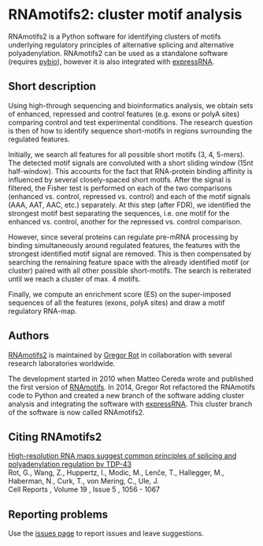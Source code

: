 # RNAmotifs2: cluster motif analysis

RNAmotifs2 is a Python software for identifying clusters of motifs underlying regulatory principles of alternative splicing and alternative polyadenylation. RNAmotifs2 can be used as a standalone software (requires [pybio](https://github.com/grexor/pybio)), however it is also integrated with [expressRNA](http://expressRNA.org).

## Short description

Using high-through sequencing and bioinformatics analysis, we obtain sets of enhanced, repressed and control features (e.g. exons or polyA sites) comparing control and test experimental conditions. The research question is then of how to identify sequence short-motifs in regions surrounding the regulated features.

Initially, we search all features for all possible short motifs (3, 4, 5-mers). The detected motif signals are convoluted with a short sliding window (15nt half-window). This accounts for the fact that RNA-protein binding affinity is influenced by several closely-spaced short motifs. After the signal is filtered, the Fisher test is performed on each of the two comparisons (enhanced vs. control, repressed vs. control) and each of the motif signals (AAA, AAT, AAC, etc.) separately. At this step (after FDR), we identified the strongest motif best separating the sequences, i.e. one motif for the enhanced vs. control, another for the repressed vs. control comparison.

However, since several proteins can regulate pre-mRNA processing by binding simultaneously around regulated features, the features with the strongest identified motif signal are removed. This is then compensated by searching the remaining feature space with the already identified motif (or cluster) paired with all other possible short-motifs. The search is reiterated until we reach a cluster of max. 4 motifs.

Finally, we compute an enrichment score (ES) on the super-imposed sequences of all the features (exons, polyA sites) and draw a motif regulatory RNA-map.

## Authors

[RNAmotifs2](https://github.com/grexor/rnamotifs2) is maintained by [Gregor Rot](https://grexor.github.io) in collaboration with several research laboratories worldwide.

The development started in 2010 when Matteo Cereda wrote and published the first version of [RNAmotifs](https://genomebiology.biomedcentral.com/articles/10.1186/gb-2014-15-1-r20). In 2014, Gregor Rot refactored the RNAmotifs code to Python and created a new branch of the software adding cluster analysis and integrating the software with [expressRNA](http://expressRNA.org). This cluster branch of the software is now called RNAmotifs2.

## Citing RNAmotifs2

[High-resolution RNA maps suggest common principles of splicing and polyadenylation regulation by TDP-43](http://www.cell.com/cell-reports/abstract/S2211-1247(17)30522-3)<br />
Rot, G., Wang, Z., Huppertz, I., Modic, M., Lenče, T., Hallegger, M., Haberman, N., Curk, T., von Mering, C., Ule, J.<br />
Cell Reports , Volume 19 , Issue 5 , 1056 - 1067

## Reporting problems

Use the [issues page](https://github.com/grexor/rnamotifs2/issues) to report issues and leave suggestions.
